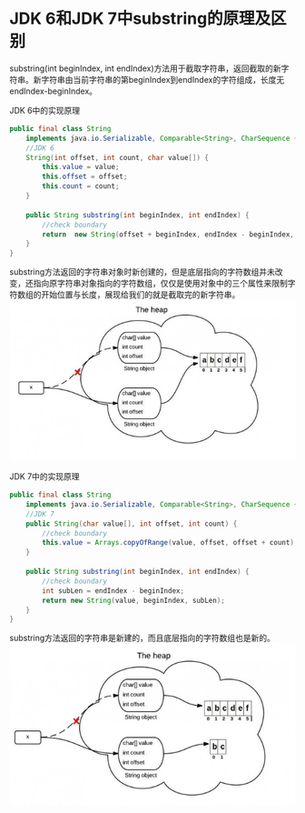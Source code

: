 # JDK 6和JDK 7中substring的原理及区别

substring(int beginIndex, int endIndex)方法用于截取字符串，返回截取的新字符串。新字符串由当前字符串的第beginIndex到endIndex的字符组成，长度无endIndex-beginIndex。

JDK 6中的实现原理
```java
public final class String
    implements java.io.Serializable, Comparable<String>, CharSequence {
    //JDK 6
    String(int offset, int count, char value[]) {
        this.value = value;
        this.offset = offset;
        this.count = count;
    }
    
    public String substring(int beginIndex, int endIndex) {
        //check boundary
        return  new String(offset + beginIndex, endIndex - beginIndex, value);// 关键就在这里传的value，这个value就是字符数组，新的字符串延用value，只是修改了属性值
    }
}
```
substring方法返回的字符串对象时新创建的，但是底层指向的字符数组并未改变，还指向原字符串对象指向的字符数组，仅仅是使用对象中的三个属性来限制字符数组的开始位置与长度，展现给我们的就是截取完的新字符串。
![substring_jdk6](../../Images/substring_jdk6.png)

JDK 7中的实现原理
```java
public final class String
    implements java.io.Serializable, Comparable<String>, CharSequence {
    //JDK 7
    public String(char value[], int offset, int count) {
        //check boundary
        this.value = Arrays.copyOfRange(value, offset, offset + count);// 关键就是这里的数组拷贝方法，这会创建一个新的底层字符数组
    }
    
    public String substring(int beginIndex, int endIndex) {
        //check boundary
        int subLen = endIndex - beginIndex;
        return new String(value, beginIndex, subLen);
    }
}
```
substring方法返回的字符串是新建的，而且底层指向的字符数组也是新的。
![substring_jdk7](../../Images/substring_jdk7.png)
